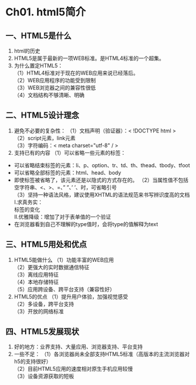 # Ch01. html5简介
## 一、HTML5是什么
1. html的历史
2. HTML5是属于最新的一项WEB标准。是HTML4标准的一个超集。
3. 为什么置定HTML5：</br>
（1）HTML4标准对于现在的WEB应用来说已经落后。</br>
（2）WEB应用程序的功能受到限制</br>
（3）WEB浏览器之间的兼容性很低</br>
（4）文档结构不够清晰、明确
## 二、HTML5设计理念
1. 避免不必要的复杂性：
（1）文档声明（验证器）：< !DOCTYPE html > </br>
（2）script元素，link元素</br>
（3）字符编码：< meta charset="utf-8" / >
2. 支持已有的内容
（1）可以省略一些元素的标签：</br>
* 可以省略结束标签的元素：li、p、option、tr、td、th、thead、tbody、tfoot
* 可以省略全部标签的元素：html、head、body
* 即使标签被省略了，该元素还是以隐式的方式存在的。
（2）当属性值不包括空字符串、<、>、=、”  ”、’  ’、时，可省略引号</br>
（3）坚持一种语法风格，建议使用XHTML的语法规范来书写辨识度高的文档</br>
I.求真务实：<div>标签的变化</br>
II.优雅降级：增加了对于表单值的一个验证</br>
* 在浏览器看到自己不理解的type值时，会将type的值解释为text
## 三、HTML5用处和优点
1. HTML5能做什么
（1）功能丰富的WEB应用</br>
（2）更强大的实时数据通信特征</br>
（3）离线应用特征</br>
（4）本地存储特征</br>
（5）应用跨设备、跨平台支持（兼容性好）
2. HTML5的优点
（1）提升用户体验，加强视觉感受</br>
（2）多设备，跨平台支持</br>
（3）开放的网络标准
## 四、HTML5发展现状
1. 好的地方：业界支持、大量应用、浏览器支持、平台支持
2. 一些不足：
（1）各浏览器尚未全部支持HTML5标准（高版本的主流浏览器对h5的支持很好）</br>
（2）目前HTML5应用的速度相对原生手机应用较慢</br>
（3）设备资源获取的短板

